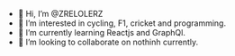 - 👋 Hi, I’m @ZRELOLERZ
- 👀 I’m interested in cycling, F1, cricket and programming.
- 🌱 I’m currently learning Reactjs and GraphQl.
- 💞️ I’m looking to collaborate on nothinh currently.
